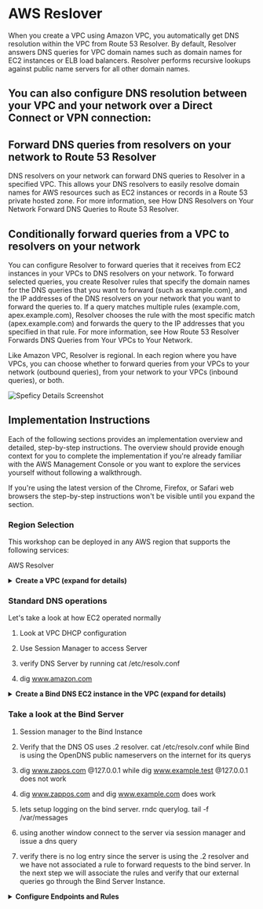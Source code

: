 # AWS Reslover

When you create a VPC using Amazon VPC, you automatically get DNS resolution within the VPC from Route 53 Resolver. By default, Resolver answers DNS queries for VPC domain names such as domain names for EC2 instances or ELB load balancers. Resolver performs recursive lookups against public name servers for all other domain names.

## You can also configure DNS resolution between your VPC and your network over a Direct Connect or VPN connection:

## Forward DNS queries from resolvers on your network to Route 53 Resolver

DNS resolvers on your network can forward DNS queries to Resolver in a specified VPC. This allows your DNS resolvers to easily resolve domain names for AWS resources such as EC2 instances or records in a Route 53 private hosted zone. For more information, see How DNS Resolvers on Your Network Forward DNS Queries to Route 53 Resolver.

## Conditionally forward queries from a VPC to resolvers on your network

You can configure Resolver to forward queries that it receives from EC2 instances in your VPCs to DNS resolvers on your network. To forward selected queries, you create Resolver rules that specify the domain names for the DNS queries that you want to forward (such as example.com), and the IP addresses of the DNS resolvers on your network that you want to forward the queries to. If a query matches multiple rules (example.com, apex.example.com), Resolver chooses the rule with the most specific match (apex.example.com) and forwards the query to the IP addresses that you specified in that rule. For more information, see How Route 53 Resolver Forwards DNS Queries from Your VPCs to Your Network.

Like Amazon VPC, Resolver is regional. In each region where you have VPCs, you can choose whether to forward queries from your VPCs to your network (outbound queries), from your network to your VPCs (inbound queries), or both.

![Speficy Details Screenshot](../images/AWSResolverBlog.png)

## Implementation Instructions

Each of the following sections provides an implementation overview and detailed, step-by-step instructions. The overview should provide enough context for you to complete the implementation if you're already familiar with the AWS Management Console or you want to explore the services yourself without following a walkthrough.

If you're using the latest version of the Chrome, Firefox, or Safari web browsers the step-by-step instructions won't be visible until you expand the section.

### Region Selection

This workshop can be deployed in any AWS region that supports the following services:

AWS Resolver

<details>
<summary><strong>Create a VPC (expand for details)</strong></summary><p>

1. Click the **Launch Stack** link above for the region of your choice.

1. Click **Next** on the Select Template page.

1. Provide a name for the new **VPC** such as `dnsdemo` and click **Next**.
   ![Speficy Details Screenshot](../images/module1-cfn-specify-details.png)

1. On the Options page, leave all the defaults and click **Next**.

1. On the Review page click **Create**.

   This template uses a custom resource to copy the static website assets from a central S3 bucket into your own dedicated bucket. In order for the custom resource to write to the new bucket in your account, it must create an IAM role it can assume with those permissions.

1. Wait for the `dnsdemo` stack to reach a status of `CREATE_COMPLETE`.

1. With the `dnsdemo` stack selected, click on the **Outputs** tab. Here you can verify the Subnets that are created for the VPC.

</p></details>

### Standard DNS operations

Let's take a look at how EC2 operated normally

1. Look at VPC DHCP configuration

1. Use Session Manager to access Server

1. verify DNS Server by running cat /etc/resolv.conf

1. dig www.amazon.com

<details>
<summary><strong>Create a Bind DNS EC2 instance in the VPC (expand for details)</strong></summary><p>

1. Click the **Launch Stack** link above for the region of your choice.

1. Click **Next** on the Select Template page.

1. Provide a name for the new **Bind Server** such as `dnsserver` and the **VPC Name** used in the VPC creation section above, such as `dnsdemo` and click **Next**.
   ![Speficy Details Screenshot](../images/module1-cfn-specify-details.png)

1. On the Options page, leave all the defaults and click **Next**.

1. On the Review page, check the box to acknowledge that CloudFormation will create IAM resources and click **Create**.
   ![Acknowledge IAM Screenshot](../images/cfn-ack-iam.png)

   This template will create an IAM role for the EC2 instance, so that you can use Amazon Systems Manager to access the instance's bash shell without the need of SSH or bastion hosts.

1. Wait for the `dnsserver` stack to reach a status of `CREATE_COMPLETE`.

1. With the `dnsserver` stack selected, click on the **Outputs** tab and note the aws cli command for remote console access.

1. Verify the Wild Rydes home page is loading properly and move on to the next module, [User Management](../2_UserManagement).

</p></details>

### Take a look at the Bind Server

1. Session manager to the Bind Instance

1. Verify that the DNS OS uses .2 resolver. cat /etc/resolv.conf while Bind is using the OpenDNS public nameservers on the internet for its querys

1. dig www.zapos.com @127.0.0.1 while dig www.example.test @127.0.0.1 does not work

1. dig www.zappos.com and dig www.example.com does work

1. lets setup logging on the bind server. rndc querylog. tail -f /var/messages

1. using another window connect to the server via session manager and issue a dns query

1. verify there is no log entry since the server is using the .2 resolver and we have not associated a rule to forward requests to the bind server. In the next step we will associate the rules and verify that our external queries go through the Bind Server Instance.

<details>
<summary><strong>Configure Endpoints and Rules</strong></summary><p>

1. Click the **Launch Stack** link above for the region of your choice.

1. Click **Next** on the Select Template page.

1. Provide a name for the **AWS Resolver Endpoint** such as `dnsresolver` and the **VPC Name** used in the VPC creation section above, such as `dnsdemo` and click **Next**.
   ![Speficy Details Screenshot](../images/module1-cfn-specify-details.png)

1. On the Options page, leave all the defaults and click **Next**.

1. On the Review page, check the box to acknowledge that CloudFormation will create IAM resources and click **Create**.
   ![Acknowledge IAM Screenshot](../images/cfn-ack-iam.png)

   This template will create an IAM role for the EC2 instance, so that you can use Amazon Systems Manager to access the instance's bash shell without the need of SSH or bastion hosts.

1. Wait for the `dnsserver` stack to reach a status of `CREATE_COMPLETE`.

1. With the `dnsserver` stack selected, click on the **Outputs** tab and note the aws cli command for remote console access.

1. Verify the Wild Rydes home page is loading properly and move on to the next module, [User Management](../2_UserManagement).

</p></details>
